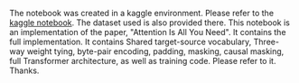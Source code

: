 The notebook was created in a kaggle environment. Please refer to the [kaggle notebook](https://www.kaggle.com/code/hamzamohiuddin/transformer-attention-is-all-you-need-nmt). The dataset used is also provided there. 
This notebook is an implementation of the paper,  "Attention Is All You Need". It contains the full implementation. It contains Shared target-source vocabulary, Three-way weight tying, byte-pair encoding, padding, masking, causal masking, full Transformer architecture, as well as training code. Please refer to it. Thanks.
